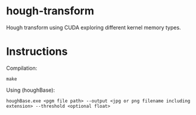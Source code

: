 # hough-transform
Hough transform using CUDA exploring different kernel memory types.

# Instructions

Compilation:
```
make
```

Using (houghBase):
```
houghBase.exe <pgm file path> --output <jpg or png filename including extension> --threshold <optional float>
```
